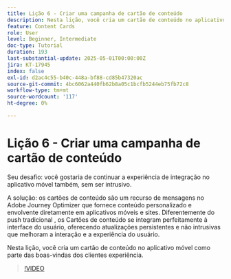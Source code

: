 ```yaml
---
title: Lição 6 - Criar uma campanha de cartão de conteúdo
description: Nesta lição, você cria um cartão de conteúdo no aplicativo móvel como parte da experiência de boas-vindas dos clientes.
feature: Content Cards
role: User
level: Beginner, Intermediate
doc-type: Tutorial
duration: 193
last-substantial-update: 2025-05-01T00:00:00Z
jira: KT-17945
index: false
exl-id: d2ac4c55-b40c-448a-bf88-cd85b47320ac
source-git-commit: 4bc6062a440fb62b8a05c1bcfb5244eb75fb72c8
workflow-type: tm+mt
source-wordcount: '117'
ht-degree: 0%

---
```


# Lição 6 - Criar uma campanha de cartão de conteúdo

Seu desafio: você gostaria de continuar a experiência de integração no aplicativo móvel também, sem ser intrusivo.

A solução: os cartões de conteúdo são um recurso de mensagens no Adobe Journey Optimizer que fornece
conteúdo personalizado e envolvente diretamente em aplicativos móveis e sites. Diferentemente do push tradicional
, os Cartões de conteúdo se integram perfeitamente à interface do usuário, oferecendo atualizações persistentes e não intrusivas que melhoram a interação e a experiência do usuário.

Nesta lição, você cria um cartão de conteúdo no aplicativo móvel como parte das boas-vindas dos clientes
experiência.

>[!VIDEO](https://video.tv.adobe.com/v/3457973/?learn=on&enablevpops)
